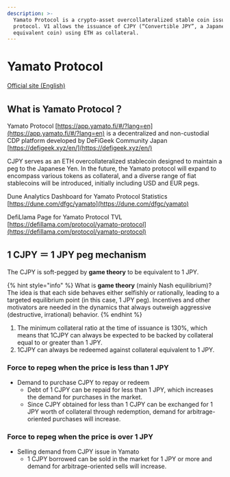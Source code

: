```yaml
---
description: >-
  Yamato Protocol is a crypto-asset overcollateralized stable coin issuance
  protocol. V1 allows the issuance of CJPY (“Convertible JPY”, a Japanese Yen
  equivalent coin) using ETH as collateral.
---
```


# Yamato Protocol

[Official site (English)](https://app.yamato.fi/#/?lang=en)

## What is Yamato Protocol？

Yamato Protocol [https://app.yamato.fi/#/?lang=en](https://app.yamato.fi/#/?lang=en) is a decentralized and non-custodial CDP platform developed by DeFiGeek Community Japan [https://defigeek.xyz/en/](https://defigeek.xyz/en/)

CJPY serves as an ETH overcollateralized stablecoin designed to maintain a peg to the Japanese Yen. In the future, the Yamato protocol will expand to encompass various tokens as collateral, and a diverse range of fiat stablecoins will be introduced, initially including USD and EUR pegs.

Dune Analytics Dashboard for Yamato Protocol Statistics\
[https://dune.com/dfgc/yamato](https://dune.com/dfgc/yamato)

DefiLlama Page for Yamato Protocol TVL\
[https://defillama.com/protocol/yamato-protocol](https://defillama.com/protocol/yamato-protocol)

## 1 CJPY ＝ 1 JPY peg mechanism

The CJPY is soft-pegged by **game theory** to be equivalent to 1 JPY.

{% hint style="info" %}
What is **game theory** (mainly Nash equilibrium)?\
The idea is that each side behaves either selfishly or rationally, leading to a targeted equilibrium point (in this case, 1 JPY peg). Incentives and other motivators are needed in the dynamics that always outweigh aggressive (destructive, irrational) behavior.
{% endhint %}

1. The minimum collateral ratio at the time of issuance is 130%, which means that 1CJPY can always be expected to be backed by collateral equal to or greater than 1 JPY.
2. 1CJPY can always be redeemed against collateral equivalent to 1 JPY.

### Force to repeg when the price is less than 1 JPY

* Demand to purchase CJPY to repay or redeem
  * Debt of 1 CJPY can be repaid for less than 1 JPY, which increases the demand for purchases in the market.
  * Since CJPY obtained for less than 1 CJPY can be exchanged for 1 JPY worth of collateral through redemption, demand for arbitrage-oriented purchases will increase.

### Force to repeg when the price is over 1 JPY

* Selling demand from CJPY issue in Yamato
  * 1 CJPY borrowed can be sold in the market for 1 JPY or more and demand for arbitrage-oriented sells will increase.

